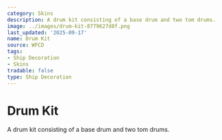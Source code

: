 ```yaml
---
category: Skins
description: A drum kit consisting of a base drum and two tom drums.
image: ../images/drum-kit-8779627d8f.png
last_updated: '2025-09-17'
name: Drum Kit
source: WFCD
tags:
- Ship Decoration
- Skins
tradable: false
type: Ship Decoration
---
```


# Drum Kit

A drum kit consisting of a base drum and two tom drums.


